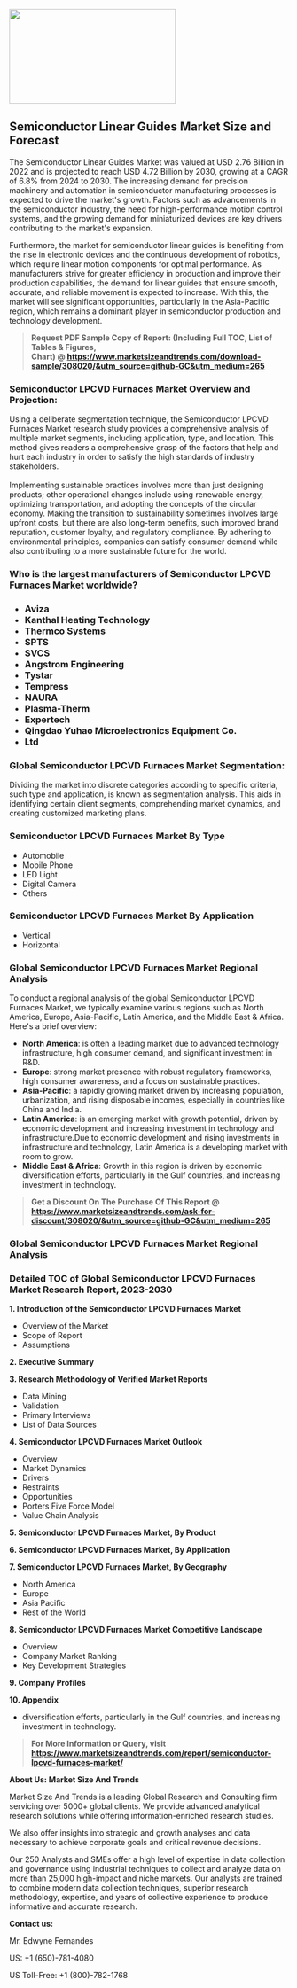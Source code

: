 <p><img class="alignnone size-medium wp-image-20088" src="https://ffe5etoiles.com/wp-content/uploads/2024/12/MST1-300x171.png" alt="" width="300" height="171" /></p><h2>Semiconductor Linear Guides Market Size and Forecast</h2><p>The Semiconductor Linear Guides Market was valued at USD 2.76 Billion in 2022 and is projected to reach USD 4.72 Billion by 2030, growing at a CAGR of 6.8% from 2024 to 2030. The increasing demand for precision machinery and automation in semiconductor manufacturing processes is expected to drive the market's growth. Factors such as advancements in the semiconductor industry, the need for high-performance motion control systems, and the growing demand for miniaturized devices are key drivers contributing to the market's expansion.</p><p>Furthermore, the market for semiconductor linear guides is benefiting from the rise in electronic devices and the continuous development of robotics, which require linear motion components for optimal performance. As manufacturers strive for greater efficiency in production and improve their production capabilities, the demand for linear guides that ensure smooth, accurate, and reliable movement is expected to increase. With this, the market will see significant opportunities, particularly in the Asia-Pacific region, which remains a dominant player in semiconductor production and technology development.</p></p><blockquote id="" class=""><strong>Request PDF Sample Copy of Report: (Including Full TOC, List of Tables &amp; Figures, Chart)&nbsp;@&nbsp;<strong><a href="https://www.marketsizeandtrends.com/download-sample/308020/&utm_source=github-GC&utm_medium=265" target="_blank">https://www.marketsizeandtrends.com/download-sample/308020/&utm_source=github-GC&utm_medium=265</a></strong></strong></blockquote><h3 id="" class="">Semiconductor LPCVD Furnaces Market&nbsp;Overview and Projection:</h3><p id="" class="">Using a deliberate segmentation technique, the Semiconductor LPCVD Furnaces Market research study provides a comprehensive analysis of multiple market segments, including application, type, and location. This method gives readers a comprehensive grasp of the factors that help and hurt each industry in order to satisfy the high standards of industry stakeholders. <br /> <br />Implementing sustainable practices involves more than just designing products; other operational changes include using renewable energy, optimizing transportation, and adopting the concepts of the circular economy. Making the transition to sustainability sometimes involves large upfront costs, but there are also long-term benefits, such improved brand reputation, customer loyalty, and regulatory compliance. By adhering to environmental principles, companies can satisfy consumer demand while also contributing to a more sustainable future for the world.</p><h3 id="" class="">Who is the largest manufacturers of&nbsp;Semiconductor LPCVD Furnaces Market worldwide?</h3><h3 class=""><p><ul><li>Aviza </li><li> Kanthal Heating Technology </li><li> Thermco Systems </li><li> SPTS </li><li> SVCS </li><li> Angstrom Engineering </li><li> Tystar </li><li> Tempress </li><li> NAURA </li><li> Plasma-Therm </li><li> Expertech </li><li> Qingdao Yuhao Microelectronics Equipment Co. </li><li> Ltd</li></ul></p></h3><h3 id="" class="">Global&nbsp;Semiconductor LPCVD Furnaces Market Segmentation:</h3><p id="" class="">Dividing the market into discrete categories according to specific criteria, such type and application, is known as segmentation analysis. This aids in identifying certain client segments, comprehending market dynamics, and creating customized marketing plans.</p><h3 id="" class="">Semiconductor LPCVD Furnaces Market&nbsp;By Type</h3><p><p><ul><li>Automobile</li><li> Mobile Phone</li><li> LED Light</li><li> Digital Camera</li><li> Others</p></li></ul></p></p><h3 id="" class="">Semiconductor LPCVD Furnaces Market&nbsp;By Application</h3><p class=""><p><ul><li>Vertical</li><li> Horizontal</li></ul></p></p><h3 id="" class="">Global Semiconductor LPCVD Furnaces Market Regional Analysis</h3><p id="" class="">To conduct a regional analysis of the global Semiconductor LPCVD Furnaces Market, we typically examine various regions such as North America, Europe, Asia-Pacific, Latin America, and the Middle East &amp; Africa. Here's a brief overview:</p><ul><li><strong>North America</strong>: is often a leading market due to advanced technology infrastructure, high consumer demand, and significant investment in R&amp;D.</li><li><strong>Europe</strong>: strong market presence with robust regulatory frameworks, high consumer awareness, and a focus on sustainable practices.</li><li><strong>Asia-Pacific</strong>: a rapidly growing market driven by increasing population, urbanization, and rising disposable incomes, especially in countries like China and India.</li><li><strong>Latin America</strong>: is an emerging market with growth potential, driven by economic development and increasing investment in technology and infrastructure.Due to economic development and rising investments in infrastructure and technology, Latin America is a developing market with room to grow.</li><li><strong>Middle East &amp; Africa</strong>: Growth in this region is driven by economic diversification efforts, particularly in the Gulf countries, and increasing investment in technology.</li></ul><blockquote id="" class=""><strong>Get a Discount On The Purchase Of This Report @ <strong><a href="https://www.marketsizeandtrends.com/ask-for-discount/308020/&utm_source=github-GC&utm_medium=265" target="_blank">https://www.marketsizeandtrends.com/ask-for-discount/308020/&utm_source=github-GC&utm_medium=265</a></strong></strong></blockquote><h3 id="" class="">Global Semiconductor LPCVD Furnaces Market Regional Analysis</h3><h3 id="" class="">Detailed TOC of Global Semiconductor LPCVD Furnaces Market Research Report, 2023-2030</h3><p id="" class=""><strong>1. Introduction of the Semiconductor LPCVD Furnaces Market</strong></p><ul><li>Overview of the Market</li><li>Scope of Report</li><li>Assumptions</li></ul><p id="" class=""><strong>2. Executive Summary</strong></p><p id="" class=""><strong>3. Research Methodology of Verified Market Reports</strong></p><ul><li>Data Mining</li><li>Validation</li><li>Primary Interviews</li><li>List of Data Sources</li></ul><p id="" class=""><strong>4. Semiconductor LPCVD Furnaces Market Outlook</strong></p><ul><li>Overview</li><li>Market Dynamics</li><li>Drivers</li><li>Restraints</li><li>Opportunities</li><li>Porters Five Force Model</li><li>Value Chain Analysis</li></ul><p id="" class=""><strong>5. Semiconductor LPCVD Furnaces Market, By Product</strong></p><p id="" class=""><strong>6. Semiconductor LPCVD Furnaces Market, By Application</strong></p><p id="" class=""><strong>7. Semiconductor LPCVD Furnaces Market, By Geography</strong></p><ul><li>North America</li><li>Europe</li><li>Asia Pacific</li><li>Rest of the World</li></ul><p id="" class=""><strong>8. Semiconductor LPCVD Furnaces Market Competitive Landscape</strong></p><ul><li>Overview</li><li>Company Market Ranking</li><li>Key Development Strategies</li></ul><p id="" class=""><strong>9. Company Profiles</strong></p><p id="" class=""><strong>10. Appendix</strong></p><ul><li>diversification efforts, particularly in the Gulf countries, and increasing investment in technology.</li></ul><blockquote id="" class=""><strong>For More Information or Query, visit <strong><strong><a href="https://www.marketsizeandtrends.com/report/semiconductor-lpcvd-furnaces-market/" target="_blank">https://www.marketsizeandtrends.com/report/semiconductor-lpcvd-furnaces-market/</a></strong></strong></strong></blockquote><p id="" class=""><strong>About Us: Market Size And Trends</strong></p><p id="" class="">Market Size And Trends is a leading Global Research and Consulting firm servicing over 5000+ global clients. We provide advanced analytical research solutions while offering information-enriched research studies.</p><p id="" class="">We also offer insights into strategic and growth analyses and data necessary to achieve corporate goals and critical revenue decisions.</p><p id="" class="">Our 250 Analysts and SMEs offer a high level of expertise in data collection and governance using industrial techniques to collect and analyze data on more than 25,000 high-impact and niche markets. Our analysts are trained to combine modern data collection techniques, superior research methodology, expertise, and years of collective experience to produce informative and accurate research.</p><p id="" class=""><strong>Contact us:</strong></p><p id="" class="">Mr. Edwyne Fernandes</p><p id="" class="">US: +1 (650)-781-4080</p><p id="" class="">US Toll-Free: +1 (800)-782-1768</p>
